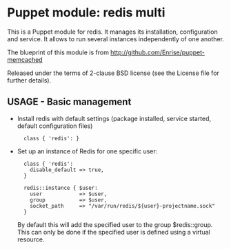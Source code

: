 # Puppet module: redis multi

This is a Puppet module for redis.
It manages its installation, configuration and service. It allows to run several instances
independently of one another.

The blueprint of this module is from http://github.com/Enrise/puppet-memcached

Released under the terms of 2-clause BSD license (see the License file for further details).


## USAGE - Basic management

* Install redis with default settings (package installed, service started, default configuration files)

        class { 'redis': }

* Set up an instance of Redis for one specific user:

        class { 'redis':
          disable_default => true,
        }

        redis::instance { $user:
          user            => $user,
          group           => $user,
          socket_path     => "/var/run/redis/${user}-projectname.sock"
        }

     By default this will add the specified user to the group $redis::group. This can only
     be done if the specified user is defined using a virtual resource.
